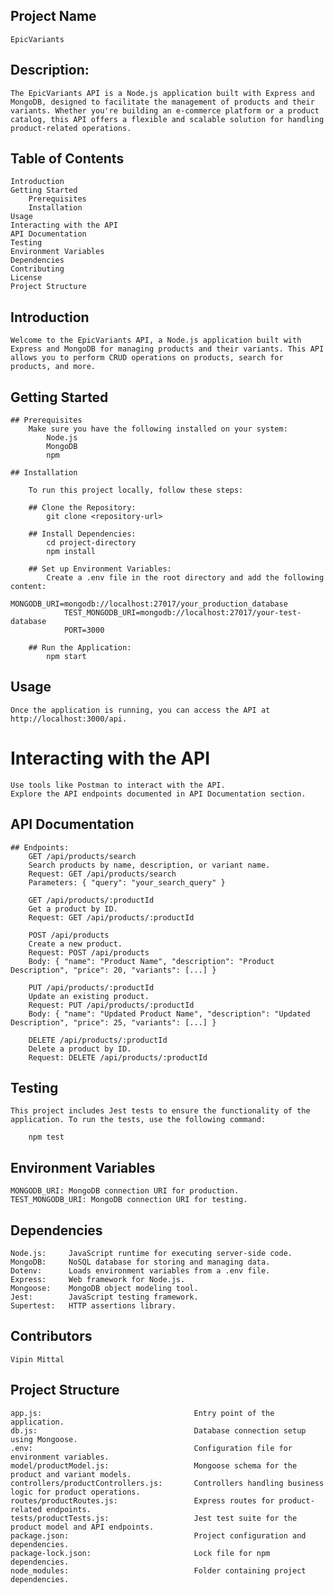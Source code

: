 ## Project Name

    EpicVariants

## Description:

    The EpicVariants API is a Node.js application built with Express and MongoDB, designed to facilitate the management of products and their variants. Whether you're building an e-commerce platform or a product catalog, this API offers a flexible and scalable solution for handling product-related operations.

## Table of Contents

    Introduction
    Getting Started
        Prerequisites
        Installation
    Usage
    Interacting with the API
    API Documentation
    Testing
    Environment Variables
    Dependencies
    Contributing
    License
    Project Structure

## Introduction

    Welcome to the EpicVariants API, a Node.js application built with Express and MongoDB for managing products and their variants. This API allows you to perform CRUD operations on products, search for products, and more.

## Getting Started

    ## Prerequisites
        Make sure you have the following installed on your system:
            Node.js
            MongoDB
            npm

    ## Installation

        To run this project locally, follow these steps:

        ## Clone the Repository:
            git clone <repository-url>

        ## Install Dependencies:
            cd project-directory
            npm install

        ## Set up Environment Variables:
            Create a .env file in the root directory and add the following content:
                MONGODB_URI=mongodb://localhost:27017/your_production_database
                TEST_MONGODB_URI=mongodb://localhost:27017/your-test-database
                PORT=3000

        ## Run the Application:
            npm start

## Usage

    Once the application is running, you can access the API at http://localhost:3000/api.

# Interacting with the API

    Use tools like Postman to interact with the API.
    Explore the API endpoints documented in API Documentation section.

## API Documentation

    ## Endpoints:
        GET /api/products/search
        Search products by name, description, or variant name.
        Request: GET /api/products/search
        Parameters: { "query": "your_search_query" }

        GET /api/products/:productId
        Get a product by ID.
        Request: GET /api/products/:productId

        POST /api/products
        Create a new product.
        Request: POST /api/products
        Body: { "name": "Product Name", "description": "Product Description", "price": 20, "variants": [...] }

        PUT /api/products/:productId
        Update an existing product.
        Request: PUT /api/products/:productId
        Body: { "name": "Updated Product Name", "description": "Updated Description", "price": 25, "variants": [...] }

        DELETE /api/products/:productId
        Delete a product by ID.
        Request: DELETE /api/products/:productId

## Testing

    This project includes Jest tests to ensure the functionality of the application. To run the tests, use the following command:

        npm test

## Environment Variables

    MONGODB_URI: MongoDB connection URI for production.
    TEST_MONGODB_URI: MongoDB connection URI for testing.

## Dependencies

    Node.js:     JavaScript runtime for executing server-side code.
    MongoDB:     NoSQL database for storing and managing data.
    Dotenv:      Loads environment variables from a .env file.
    Express:     Web framework for Node.js.
    Mongoose:    MongoDB object modeling tool.
    Jest:        JavaScript testing framework.
    Supertest:   HTTP assertions library.

## Contributors

    Vipin Mittal

## Project Structure

    app.js:                                  Entry point of the application.
    db.js:                                   Database connection setup using Mongoose.
    .env:                                    Configuration file for environment variables.
    model/productModel.js:                   Mongoose schema for the product and variant models.
    controllers/productControllers.js:       Controllers handling business logic for product operations.
    routes/productRoutes.js:                 Express routes for product-related endpoints.
    tests/productTests.js:                   Jest test suite for the product model and API endpoints.
    package.json:                            Project configuration and dependencies.
    package-lock.json:                       Lock file for npm dependencies.
    node_modules:                            Folder containing project dependencies.
